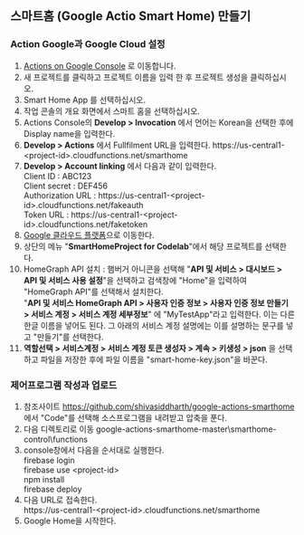 ## 스마트홈 (Google Actio Smart Home) 만들기    
### Action Google과 Google Cloud 설정
1. [Actions on Google Console](https://console.actions.google.com/ "Action Google")
로 이동합니다.
2. 새 프로젝트를 클릭하고 프로젝트 이름을 입력 한 후 프로젝트 생성을 클릭하십시오.
3. Smart Home App 를 선택하십시오.
4. 작업 콘솔의 개요 화면에서 스마트 홈을 선택하십시오.
5. Actions Console의 __Develop > Invocation__ 에서 언어는 Korean을 선택한 후에 Display name을 입력한다. 
6. __Develop > Actions__ 에서 Fullfilment URL을 입력한다. 
    https://us-central1-<project-id\>.cloudfunctions.net/smarthome
7. __Develop > Account linking__ 에서 다음과 같이 입력한다.     
Client ID               : ABC123    
Client secret           : DEF456    
    Authorization URL       : https://us-central1-<project-id\>.cloudfunctions.net/fakeauth      
    Token URL               : https://us-central1-<project-id\>.cloudfunctions.net/faketoken      
8. [Google 클라우드 플랫폼](https://console.cloud.google.com/)으로 이동한다.
9. 상단의 메뉴 "__SmartHomeProject for Codelab__"에서 해당 프로젝트를 선택한다.
10. HomeGraph API 설치 : 햄버거 아니콘을 선택해 "__API 및 서비스 > 대시보드 > API 및 서비스 사용 설정__"을 선택하고 검색창에 "Home"을 입력하여 "HomeGraph API"를 선택해서 설치한다.      
"__API 및 서비스 HomeGraph API > 사용자 인증 정보 > 사용자 인증 정보 만들기 > 서비스 계정 > 서비스 계정 세부정보__" 에 "MyTestApp"라고 입력한다. 이는 다른 한글 이름을 넣어도 된다. 그 아래의 서비스 계정 설명에는 이를 설명하는 문구를 넣고 "만들기"를 선택한다.
11. __역할선택 > 서비스계정 > 서비스 계정 토큰 생성자 > 계속 > 키생성 > json__ 을 선택하고 파일을 저장한 후에 파일 이름을 "smart-home-key.json"을 바꾼다.
 
### 제어프로그램 작성과 업로드
1. 참조사이트 https://github.com/shivasiddharth/google-actions-smarthome 에서 "Code"를 선택해 소스프로그램을 내려받고 압축을 푼다.
2. 다음 디렉토리로 이동 google-actions-smarthome-master\smarthome-control\functions 
3. console창에서 다음을 순서대로 실행한다.      
firebase login      
firebase use \<project-id\>       
npm install     
firebase deploy
4. 다음 URL로 접속한다.     
https://us-central1-\<project-id\>.cloudfunctions.net/smarthome
5. Google Home을 시작한다.
